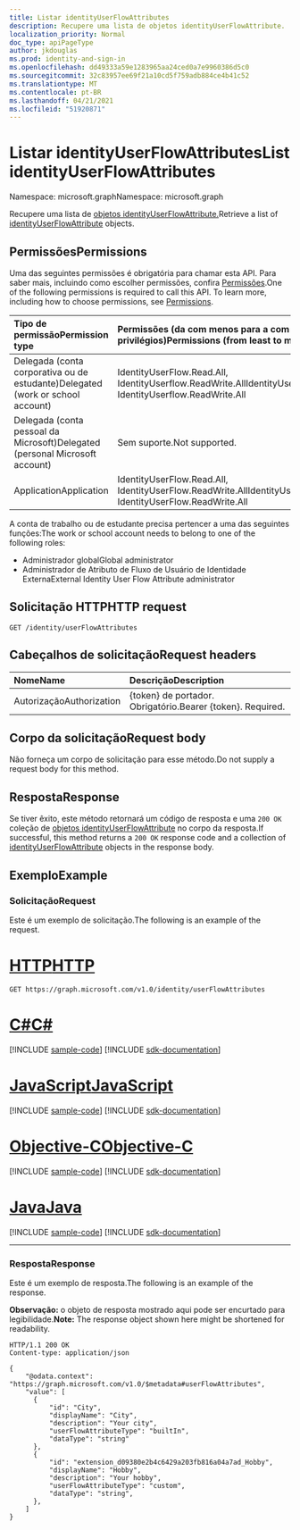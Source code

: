 ```yaml
---
title: Listar identityUserFlowAttributes
description: Recupere uma lista de objetos identityUserFlowAttribute.
localization_priority: Normal
doc_type: apiPageType
author: jkdouglas
ms.prod: identity-and-sign-in
ms.openlocfilehash: dd49333a59e1283965aa24ced0a7e9960386d5c0
ms.sourcegitcommit: 32c83957ee69f21a10cd5f759adb884ce4b41c52
ms.translationtype: MT
ms.contentlocale: pt-BR
ms.lasthandoff: 04/21/2021
ms.locfileid: "51920871"
---
```

# <a name="list-identityuserflowattributes"></a><span data-ttu-id="2ecaa-103">Listar identityUserFlowAttributes</span><span class="sxs-lookup"><span data-stu-id="2ecaa-103">List identityUserFlowAttributes</span></span>

<span data-ttu-id="2ecaa-104">Namespace: microsoft.graph</span><span class="sxs-lookup"><span data-stu-id="2ecaa-104">Namespace: microsoft.graph</span></span>

<span data-ttu-id="2ecaa-105">Recupere uma lista de [objetos identityUserFlowAttribute.](../resources/identityuserflowattribute.md)</span><span class="sxs-lookup"><span data-stu-id="2ecaa-105">Retrieve a list of [identityUserFlowAttribute](../resources/identityuserflowattribute.md) objects.</span></span>

## <a name="permissions"></a><span data-ttu-id="2ecaa-106">Permissões</span><span class="sxs-lookup"><span data-stu-id="2ecaa-106">Permissions</span></span>

<span data-ttu-id="2ecaa-p101">Uma das seguintes permissões é obrigatória para chamar esta API. Para saber mais, incluindo como escolher permissões, confira [Permissões](/graph/permissions-reference).</span><span class="sxs-lookup"><span data-stu-id="2ecaa-p101">One of the following permissions is required to call this API. To learn more, including how to choose permissions, see [Permissions](/graph/permissions-reference).</span></span>

|<span data-ttu-id="2ecaa-109">Tipo de permissão</span><span class="sxs-lookup"><span data-stu-id="2ecaa-109">Permission type</span></span>      | <span data-ttu-id="2ecaa-110">Permissões (da com menos para a com mais privilégios)</span><span class="sxs-lookup"><span data-stu-id="2ecaa-110">Permissions (from least to most privileged)</span></span>              |
|:--------------------|:---------------------------------------------------------|
|<span data-ttu-id="2ecaa-111">Delegada (conta corporativa ou de estudante)</span><span class="sxs-lookup"><span data-stu-id="2ecaa-111">Delegated (work or school account)</span></span>|<span data-ttu-id="2ecaa-112">IdentityUserFlow.Read.All, IdentityUserflow.ReadWrite.All</span><span class="sxs-lookup"><span data-stu-id="2ecaa-112">IdentityUserFlow.Read.All, IdentityUserflow.ReadWrite.All</span></span>|
|<span data-ttu-id="2ecaa-113">Delegada (conta pessoal da Microsoft)</span><span class="sxs-lookup"><span data-stu-id="2ecaa-113">Delegated (personal Microsoft account)</span></span>| <span data-ttu-id="2ecaa-114">Sem suporte.</span><span class="sxs-lookup"><span data-stu-id="2ecaa-114">Not supported.</span></span>|
|<span data-ttu-id="2ecaa-115">Application</span><span class="sxs-lookup"><span data-stu-id="2ecaa-115">Application</span></span>|<span data-ttu-id="2ecaa-116">IdentityUserFlow.Read.All, IdentityUserFlow.ReadWrite.All</span><span class="sxs-lookup"><span data-stu-id="2ecaa-116">IdentityUserFlow.Read.All, IdentityUserFlow.ReadWrite.All</span></span>|

<span data-ttu-id="2ecaa-117">A conta de trabalho ou de estudante precisa pertencer a uma das seguintes funções:</span><span class="sxs-lookup"><span data-stu-id="2ecaa-117">The work or school account needs to belong to one of the following roles:</span></span>

* <span data-ttu-id="2ecaa-118">Administrador global</span><span class="sxs-lookup"><span data-stu-id="2ecaa-118">Global administrator</span></span>
* <span data-ttu-id="2ecaa-119">Administrador de Atributo de Fluxo de Usuário de Identidade Externa</span><span class="sxs-lookup"><span data-stu-id="2ecaa-119">External Identity User Flow Attribute administrator</span></span>

## <a name="http-request"></a><span data-ttu-id="2ecaa-120">Solicitação HTTP</span><span class="sxs-lookup"><span data-stu-id="2ecaa-120">HTTP request</span></span>

<!-- { "blockType": "ignored" } -->

```http
GET /identity/userFlowAttributes
```

## <a name="request-headers"></a><span data-ttu-id="2ecaa-121">Cabeçalhos de solicitação</span><span class="sxs-lookup"><span data-stu-id="2ecaa-121">Request headers</span></span>

|<span data-ttu-id="2ecaa-122">Nome</span><span class="sxs-lookup"><span data-stu-id="2ecaa-122">Name</span></span>|<span data-ttu-id="2ecaa-123">Descrição</span><span class="sxs-lookup"><span data-stu-id="2ecaa-123">Description</span></span>|
|:---------------|:----------|
|<span data-ttu-id="2ecaa-124">Autorização</span><span class="sxs-lookup"><span data-stu-id="2ecaa-124">Authorization</span></span>|<span data-ttu-id="2ecaa-p102">{token} de portador. Obrigatório.</span><span class="sxs-lookup"><span data-stu-id="2ecaa-p102">Bearer {token}. Required.</span></span>|

## <a name="request-body"></a><span data-ttu-id="2ecaa-127">Corpo da solicitação</span><span class="sxs-lookup"><span data-stu-id="2ecaa-127">Request body</span></span>

<span data-ttu-id="2ecaa-128">Não forneça um corpo de solicitação para esse método.</span><span class="sxs-lookup"><span data-stu-id="2ecaa-128">Do not supply a request body for this method.</span></span>

## <a name="response"></a><span data-ttu-id="2ecaa-129">Resposta</span><span class="sxs-lookup"><span data-stu-id="2ecaa-129">Response</span></span>

<span data-ttu-id="2ecaa-130">Se tiver êxito, este método retornará um código de resposta e uma `200 OK` coleção de [objetos identityUserFlowAttribute](../resources/identityuserflowattribute.md)  no corpo da resposta.</span><span class="sxs-lookup"><span data-stu-id="2ecaa-130">If successful, this method returns a `200 OK` response code and a collection of [identityUserFlowAttribute](../resources/identityuserflowattribute.md)  objects in the response body.</span></span>

## <a name="example"></a><span data-ttu-id="2ecaa-131">Exemplo</span><span class="sxs-lookup"><span data-stu-id="2ecaa-131">Example</span></span>

### <a name="request"></a><span data-ttu-id="2ecaa-132">Solicitação</span><span class="sxs-lookup"><span data-stu-id="2ecaa-132">Request</span></span>

<span data-ttu-id="2ecaa-133">Este é um exemplo de solicitação.</span><span class="sxs-lookup"><span data-stu-id="2ecaa-133">The following is an example of the request.</span></span>


# <a name="http"></a>[<span data-ttu-id="2ecaa-134">HTTP</span><span class="sxs-lookup"><span data-stu-id="2ecaa-134">HTTP</span></span>](#tab/http)
<!-- {
  "blockType": "request",
  "name": "list_userFlowAttributes"
}
-->

``` http
GET https://graph.microsoft.com/v1.0/identity/userFlowAttributes
```
# <a name="c"></a>[<span data-ttu-id="2ecaa-135">C#</span><span class="sxs-lookup"><span data-stu-id="2ecaa-135">C#</span></span>](#tab/csharp)
[!INCLUDE [sample-code](../includes/snippets/csharp/list-userflowattributes-csharp-snippets.md)]
[!INCLUDE [sdk-documentation](../includes/snippets/snippets-sdk-documentation-link.md)]

# <a name="javascript"></a>[<span data-ttu-id="2ecaa-136">JavaScript</span><span class="sxs-lookup"><span data-stu-id="2ecaa-136">JavaScript</span></span>](#tab/javascript)
[!INCLUDE [sample-code](../includes/snippets/javascript/list-userflowattributes-javascript-snippets.md)]
[!INCLUDE [sdk-documentation](../includes/snippets/snippets-sdk-documentation-link.md)]

# <a name="objective-c"></a>[<span data-ttu-id="2ecaa-137">Objective-C</span><span class="sxs-lookup"><span data-stu-id="2ecaa-137">Objective-C</span></span>](#tab/objc)
[!INCLUDE [sample-code](../includes/snippets/objc/list-userflowattributes-objc-snippets.md)]
[!INCLUDE [sdk-documentation](../includes/snippets/snippets-sdk-documentation-link.md)]

# <a name="java"></a>[<span data-ttu-id="2ecaa-138">Java</span><span class="sxs-lookup"><span data-stu-id="2ecaa-138">Java</span></span>](#tab/java)
[!INCLUDE [sample-code](../includes/snippets/java/list-userflowattributes-java-snippets.md)]
[!INCLUDE [sdk-documentation](../includes/snippets/snippets-sdk-documentation-link.md)]

---


### <a name="response"></a><span data-ttu-id="2ecaa-139">Resposta</span><span class="sxs-lookup"><span data-stu-id="2ecaa-139">Response</span></span>

<span data-ttu-id="2ecaa-140">Este é um exemplo de resposta.</span><span class="sxs-lookup"><span data-stu-id="2ecaa-140">The following is an example of the response.</span></span>

<span data-ttu-id="2ecaa-141">**Observação:** o objeto de resposta mostrado aqui pode ser encurtado para legibilidade.</span><span class="sxs-lookup"><span data-stu-id="2ecaa-141">**Note:** The response object shown here might be shortened for readability.</span></span>

<!-- {
  "blockType": "response",
  "truncated": true,
  "@odata.type": "microsoft.graph.identityUserFlowAttribute",
  "isCollection": true
} -->

```http
HTTP/1.1 200 OK
Content-type: application/json

{
    "@odata.context": "https://graph.microsoft.com/v1.0/$metadata#userFlowAttributes",
    "value": [
      {
          "id": "City",
          "displayName": "City",
          "description": "Your city",
          "userFlowAttributeType": "builtIn",
          "dataType": "string"
      },
      {
          "id": "extension_d09380e2b4c6429a203fb816a04a7ad_Hobby",
          "displayName": "Hobby",
          "description": "Your hobby",
          "userFlowAttributeType": "custom",
          "dataType": "string",
      },
    ]
}
```

